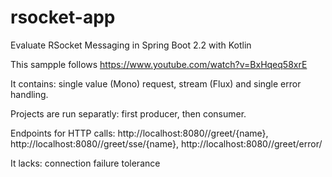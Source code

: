 # rsocket-app

Evaluate RSocket Messaging in Spring Boot 2.2 with Kotlin

This sampple follows https://www.youtube.com/watch?v=BxHqeq58xrE

It contains: single value (Mono) request, stream (Flux) and single error handling.

Projects are run separatly: first producer, then consumer.

Endpoints for HTTP calls: http://localhost:8080//greet/{name}, http://localhost:8080//greet/sse/{name}, http://localhost:8080//greet/error/

It lacks: connection failure tolerance
